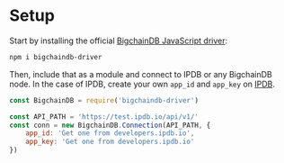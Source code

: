 # Setup

Start by installing the official [BigchainDB JavaScript driver](https://github.com/bigchaindb/js-bigchaindb-driver):

```bash
npm i bigchaindb-driver
```

Then, include that as a module and connect to IPDB or any BigchainDB node. In the case of IPDB, create your own `app_id` and `app_key` on [IPDB](https://ipdb.io/#getstarted).

```js
const BigchainDB = require('bigchaindb-driver')

const API_PATH = 'https://test.ipdb.io/api/v1/'
const conn = new BigchainDB.Connection(API_PATH, {
    app_id: 'Get one from developers.ipdb.io',
    app_key: 'Get one from developers.ipdb.io'
})
```
